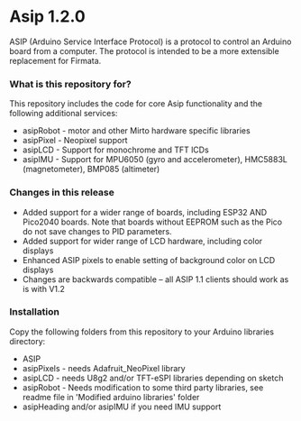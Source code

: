 # Asip 1.2.0
ASIP (Arduino Service Interface Protocol) is a protocol to control an Arduino board from a computer. The protocol is intended to be a more extensible replacement for Firmata.

### What is this repository for? ###

This repository includes the code for core Asip functionality and the following additional services:
* asipRobot - motor and other Mirto hardware specific libraries  
* asipPixel - Neopixel support
* asipLCD - Support for monochrome and TFT lCDs
* asipIMU - Support for  MPU6050 (gyro and accelerometer), HMC5883L (magnetometer), BMP085 (altimeter)



### Changes in this release ###
* Added support for a wider range of boards, including ESP32 AND Pico2040 boards. Note that boards without EEPROM such as the Pico do not save changes to PID parameters.
* Added support for wider range of LCD hardware, including color displays
* Enhanced ASIP pixels to enable setting of background color on LCD displays
* Changes are backwards compatible – all ASIP 1.1 clients should work as is with V1.2


### Installation ###
Copy the following folders from this repository to your Arduino libraries directory:
* ASIP
* asipPixels - needs Adafruit_NeoPixel library
* asipLCD - needs U8g2 and/or TFT-eSPI libraries depending on sketch
* asipRobot - Needs modification to some third party libraries, see readme file in 'Modified arduino libraries' folder
* asipHeading and/or asipIMU if you need IMU support
